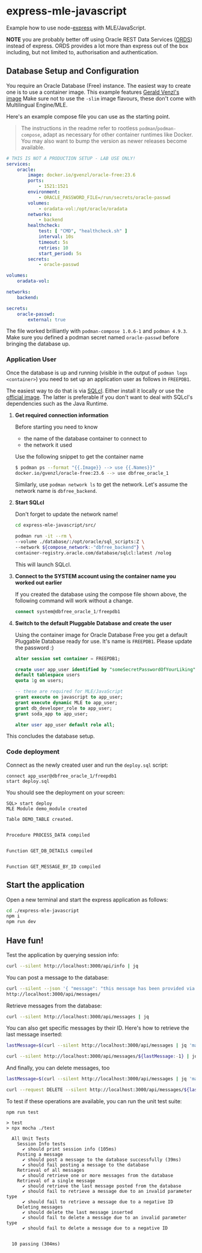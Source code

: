 # express-mle-javascript

Example how to use node-[express](https://expressjs.com/) with MLE/JavaScript.

**NOTE** you are probably better off using Oracle REST Data Services ([ORDS](https://www.oracle.com/ords)) instead of express. ORDS provides a lot more than express out of the box including, but not limited to, authorisation and authentication.

## Database Setup and Configuration

You require an Oracle Database (Free) instance. The easiest way to create one is to use a container image. This example features [Gerald Venzl's image](https://hub.docker.com/r/gvenzl/oracle-free) Make sure not to use the `-slim` image flavours, these don't come with Multilingual Engine/MLE.

Here's an example compose file you can use as the starting point.

>The instructions in the readme refer to rootless `podman`/`podman-compose`, adapt as necessary for other container runtimes like Docker. You may also want to bump the version as newer releases become available.

```yaml
# THIS IS NOT A PRODUCTION SETUP - LAB USE ONLY!
services:
    oracle:
        image: docker.io/gvenzl/oracle-free:23.6
        ports:
            - 1521:1521
        environment:
            - ORACLE_PASSWORD_FILE=/run/secrets/oracle-passwd
        volumes:
            - oradata-vol:/opt/oracle/oradata
        networks:
            - backend
        healthcheck:
            test: [ "CMD", "healthcheck.sh" ]
            interval: 10s
            timeout: 5s
            retries: 10
            start_period: 5s
        secrets:
            - oracle-passwd

volumes:
    oradata-vol:

networks:
    backend:

secrets:
    oracle-passwd:
        external: true
```

The file worked brilliantly with `podman-compose 1.0.6-1` and `podman 4.9.3`. Make sure you defined a podman secret named `oracle-passwd` before bringing the database up.

### Application User

Once the database is up and running (visible in the output of `podman logs <container>`) you need to set up an application user as follows in `FREEPDB1`.

The easiest way to do that is via [SQLcl](https://www.oracle.com/database/sqldeveloper/technologies/sqlcl/). Either install it locally or use the [official image](https://container-registry.oracle.com/ords/ocr/ba/database/sqlcl). The latter is preferable if you don't want to deal with SQLcl's dependencies such as the Java Runtime.

1. **Get required connection information**

    Before starting you need to know

    - the name of the database container to connect to
    - the network it used

    Use the following snippet to get the container name
    ```sh
    $ podman ps --format "{{.Image}} --> use {{.Names}}"
    docker.io/gvenzl/oracle-free:23.6 --> use dbfree_oracle_1
    ```

    Similarly, use `podman network ls` to get the network. Let's assume the network name is `dbfree_backend`.

1. **Start SQLcl**

    Don't forget to update the network name!

    ```sh
    cd express-mle-javascript/src/

    podman run -it --rm \
    --volume ./database/:/opt/oracle/sql_scripts:Z \
    --network ${compose_network:-"dbfree_backend"} \
    container-registry.oracle.com/database/sqlcl:latest /nolog
    ```

    This will launch SQLcl.

1. **Connect to the SYSTEM account using the container name you worked out earlier**

    If you created the database using the compose file shown above, the following command will work without a change.

    ```sql
    connect system@dbfree_oracle_1/freepdb1
    ```

1. **Switch to the default Pluggable Database and create the user**

    Using the container image for Oracle Database Free you get a default Pluggable Database ready for use. It's name is `FREEPDB1`. Please update the password :)

    ```sql
    alter session set container = FREEPDB1;

    create user app_user identified by "someSecretPasswordOfYourLiking"
    default tablespace users
    quota 1g on users;

    -- these are required for MLE/JavaScript
    grant execute on javascript to app_user;
    grant execute dynamic MLE to app_user;
    grant db_developer_role to app_user;
    grant soda_app to app_user;

    alter user app_user default role all;
    ```

This concludes the database setup.

### Code deployment

Connect as the newly created user and run the `deploy.sql` script:

```
connect app_user@dbfree_oracle_1/freepdb1
start deploy.sql
```

You should see the deployment on your screen:

```
SQL> start deploy
MLE Module demo_module created

Table DEMO_TABLE created.


Procedure PROCESS_DATA compiled


Function GET_DB_DETAILS compiled


Function GET_MESSAGE_BY_ID compiled
```

## Start the application

Open a new terminal and start the express application as follows:

```sh
cd ./express-mle-javascript
npm i
npm run dev
```

## Have fun!

Test the application by querying session info:

```sh
curl --silent http://localhost:3000/api/info | jq
```

You can post a message to the database:

```sh
curl --silent --json '{ "message": "this message has been provided via curl" }' \
http://localhost:3000/api/messages/
```

Retrieve messages from the database:

```sh
curl --silent http://localhost:3000/api/messages | jq
```

You can also get specific messages by their ID. Here's how to retrieve the last message inserted:

```sh
lastMessage=$(curl --silent http://localhost:3000/api/messages | jq 'map(.ID) | max')

curl --silent http://localhost:3000/api/messages/${lastMessage:-1} | jq
```

And finally, you can delete messages, too

```sh
lastMessage=$(curl --silent http://localhost:3000/api/messages | jq 'map(.ID) | max')

curl --request DELETE --silent http://localhost:3000/api/messages/${lastMessage:-1}
```

To test if these operations are available, you can run the unit test suite:

```
npm run test

> test
> npx mocha ./test

  All Unit Tests
    Session Info tests
      ✔ should print session info (105ms)
    Posting a message
      ✔ should post a message to the database successfully (39ms)
      ✔ should fail posting a message to the database
    Retrieval of all messages
      ✔ should retrieve one or more messages from the database
    Retrieval of a single message
      ✔ should retrieve the last message posted from the database
      ✔ should fail to retrieve a message due to an invalid parameter type
      ✔ should fail to retrieve a message due to a negative ID
    Deleting messages
      ✔ should delete the last message inserted
      ✔ should fail to delete a message due to an invalid parameter type
      ✔ should fail to delete a message due to a negative ID


  10 passing (304ms)
```